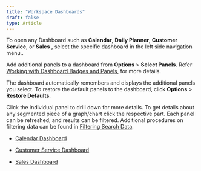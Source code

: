 ```yaml
---
title: "Workspace Dashboards"
draft: false
type: Article
---
```



To open any Dashboard such as **Calendar**, **Daily Planner**, **Customer Service**, or **Sales** , select the specific dashboard in the left side navigation menu..

Add additional panels to a dashboard from **Options** > **Select Panels**. Refer [Working with Dashboard Badges and Panels](../contents.md), for more details.

The dashboard automatically remembers and displays the additional panels you select. To restore the default panels to the dashboard, click **Options** > **Restore Defaults**.

Click the individual panel to drill down for more details. To get details about any segmented piece of a graph/chart click the respective part. Each panel can be refreshed, and results can be filtered. Additional procedures on filtering data can be found in [Filtering Search Data](/Modules/Getting-Started/Searches/Customized-Search/Filtering-Search-Data.md). 

- [Calendar Dashboard](/Modules/Getting-Started/Workspace/Workspace-Dashboards/Calendar-Dashboard.md)

- [Customer Service Dashboard](/Modules/Getting-Started/Workspace/Workspace-Dashboards/Customer-Service-Dashboard.md)

- [Sales Dashboard](/Modules/Getting-Started/Workspace/Workspace-Dashboards/Sales-Dashboard.md)



